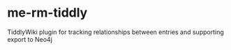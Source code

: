 # me-rm-tiddly
TiddlyWiki plugin for tracking relationships between entries and supporting export to Neo4j
